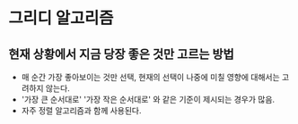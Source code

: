 # 그리디 알고리즘
## 현재 상황에서 지금 당장 좋은 것만 고르는 방법

* 매 순간 가장 좋아보이는 것만 선택, 현재의 선택이 나중에 미칠 영향에 대해서는 고려하지 않는다.
* '가장 큰 순서대로' '가장 작은 순서대로' 와 같은 기준이 제시되는 경우가 많음.
* 자주 정렬 알고리즘과 함께 사용된다.
  
